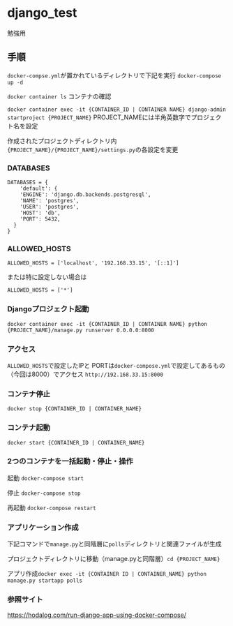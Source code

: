 # django_test
勉強用

## 手順
`docker-compse.yml`が置かれているディレクトリで下記を実行
`docker-compose up -d`

`docker container ls`
コンテナの確認

`docker container exec -it {CONTAINER_ID | CONTAINER NAME} django-admin startproject {PROJECT_NAME}`
PROJECT_NAMEには半角英数字でプロジェクト名を設定

作成されたプロジェクトディレクトリ内 
`{PROJECT_NAME}/{PROJECT_NAME}/settings.py`の各設定を変更

### DATABASES
```
DATABASES = {
    'default': {
    'ENGINE': 'django.db.backends.postgresql',
    'NAME': 'postgres',
    'USER': 'postgres',
    'HOST': 'db',
    'PORT': 5432,
  }
}
```


### ALLOWED_HOSTS
```
ALLOWED_HOSTS = ['localhost', '192.168.33.15', '[::1]']
```

または特に設定しない場合は
```
ALLOWED_HOSTS = ['*']
```

### Djangoプロジェクト起動
`docker container exec -it {CONTAINER_ID | CONTAINER NAME} python {PROJECT_NAME}/manage.py runserver 0.0.0.0:8000`


### アクセス
`ALLOWED_HOSTS`で設定したIPと
PORTは`docker-compose.yml`で設定してあるもの（今回は8000）でアクセス
`http://192.168.33.15:8000`

### コンテナ停止
`docker stop {CONTAINER_ID | CONTAINER_NAME}`

### コンテナ起動
`docker start {CONTAINER_ID | CONTAINER_NAME}`

### 2つのコンテナを一括起動・停止・操作
起動
`docker-compose start`

停止
`docker-compose stop`

再起動
`docker-compose restart`

### アプリケーション作成
下記コマンドで`manage.py`と同階層に`polls`ディレクトリと関連ファイルが生成

プロジェクトディレクトリに移動（manage.pyと同階層）`cd {PROJECT_NAME}`

アプリ作成`docker exec -it {CONTAINER ID | CONTAINER_NAME} python manage.py startapp polls`

### 参照サイト
https://hodalog.com/run-django-app-using-docker-compose/
